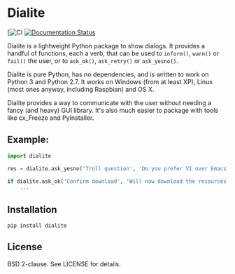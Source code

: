 # Dialite

[![CI](https://github.com/flexxui/dialite/workflows/CI/badge.svg)
[![Documentation Status](https://readthedocs.org/projects/dialite/badge/?version=latest)](https://dialite.readthedocs.org)

Dialite is a lightweight Python package to show dialogs. It provides a
handful of functions, each a verb, that can be used to `inform()`, `warn()`
or `fail()` the user, or to `ask_ok()`, `ask_retry()` or `ask_yesno()`.

Dialite is pure Python, has no dependencies, and is written to work on
Python 3 and Python 2.7. It works on Windows (from at least XP), Linux
(most ones anyway, including Raspbian) and OS X.

Dialite provides a way to communicate with the user without needing a fancy
(and heavy) GUI library. It's also much easier to package with tools like
cx_Freeze and PyInstaller.


## Example:

```py
import dialite

res = dialite.ask_yesno('Troll question', 'Do you prefer VI over Emacs?')

if dialite.ask_ok('Confirm download', 'Will now download the resources.'):
    ...
```


## Installation

`pip install dialite`


## License

BSD 2-clause. See LICENSE for details.

